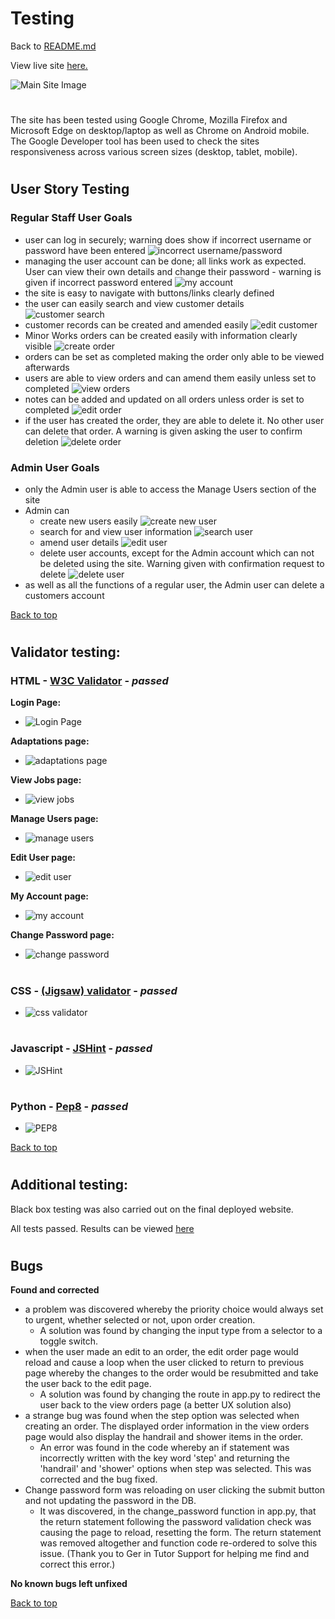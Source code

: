 #  **Testing**

Back to [README.md](README.md)

View live site [here.](https://bit.ly/3IvP6Mw)

![Main Site Image](docs/readme_items/enabled_main.png)

# 
The site has been tested using Google Chrome, Mozilla Firefox and Microsoft Edge on desktop/laptop as well as Chrome on Android mobile. The Google Developer tool has been used to check the sites responsiveness across various screen sizes (desktop, tablet, mobile).
# 

## **User Story Testing**

### **Regular Staff User Goals**

  - user can log in securely; warning does show if incorrect username or password have been entered
  ![incorrect username/password](docs/readme_items/testing/incorrect_pword.png)
  - managing the user account can be done; all links work as expected. User can view their own details and change their password - warning is given if incorrect password entered
  ![my account](docs/readme_items/testing/my_account.png)
  - the site is easy to navigate with buttons/links clearly defined
  - the user can easily search and view customer details
  ![customer search](docs/readme_items/testing/search_customer.png)
  - customer records can be created and amended easily
  ![edit customer](docs/readme_items/testing/edit_customer.png)
  - Minor Works orders can be created easily with information clearly visible
  ![create order](docs/readme_items/testing/create_order.png)
  - orders can be set as completed making the order only able to be viewed afterwards
  - users are able to view orders and can amend them easily unless set to completed
  ![view orders](docs/readme_items/testing/view_orders.png)
  - notes can be added and updated on all orders unless order is set to completed
  ![edit order](docs/readme_items/testing/edit_order.png)
  - if the user has created the order, they are able to delete it. No other user can delete that order. A warning is given asking the user to confirm deletion
  ![delete order](docs/readme_items/testing/delete_order.png)

### **Admin User Goals**

  - only the Admin user is able to access the Manage Users section of the site
  - Admin can 
    - create new users easily
    ![create new user](docs/readme_items/testing/create_user.png)
    - search for and view user information
    ![search user](docs/readme_items/testing/search_user.png)
    - amend user details
    ![edit user](docs/readme_items/testing/edit_user.png)
    - delete user accounts, except for the Admin account which can not be deleted using the site. Warning given with confirmation request to delete
    ![delete user](docs/readme_items/testing/delete_user.png)
  - as well as all the functions of a regular user, the Admin user can delete a customers account

[Back to top](#testing)

#
## **Validator testing:**
### **HTML - [W3C Validator](https://bit.ly/3vkSIx1)** - *passed*

**Login Page:** 
- ![Login Page](docs/readme_items/html_validation/login.png)

**Adaptations page:** 
- ![adaptations page](docs/readme_items/html_validation/adaptations.png)

**View Jobs page:** 
- ![view jobs](docs/readme_items/html_validation/view_jobs.png)
  
**Manage Users page:** 
- ![manage users](docs/readme_items/html_validation/manage_users.png)

**Edit User page:**
- ![edit user](docs/readme_items/html_validation/edit_user.png)

**My Account page:**
- ![my account](docs/readme_items/html_validation/my_account.png)

**Change Password page:**
- ![change password](docs/readme_items/html_validation/change_password.png)

#
### **CSS - [(Jigsaw) validator](https://bit.ly/3F29Zg1)** - *passed*
- ![css validator](docs/readme_items/css_validation/css_validation.png)

#
### **Javascript - [JSHint](https://bit.ly/3jRVMKH)** - *passed*
- ![JSHint](docs/readme_items/jshint/jshint.png)

#
### **Python - [Pep8](https://bit.ly/3qXj7hD)** - *passed*
- ![PEP8](docs/readme_items/pep8/pep8.png)

[Back to top](#testing)

#
## **Additional testing:**
Black box testing was also carried out on the final deployed website.
    
All tests passed. Results can be viewed [here](docs/readme_items/testing/enabled_test_plan.pdf)

#
## **Bugs**

**Found and corrected**

  - a problem was discovered whereby the priority choice would always set to urgent, whether selected or not, upon order creation. 
    - A solution was found by changing the input type from a selector to a toggle switch.
  - when the user made an edit to an order, the edit order page would reload and cause a loop when the user clicked to return to previous page whereby the changes to the order would be resubmitted and take the user back to the edit page.
    - A solution was found by changing the route in app.py to redirect the user back to the view orders page (a better UX solution also)
  - a strange bug was found when the step option was selected when creating an order. The displayed order information in the view orders page would also display the handrail and shower items in the order.
    - An error was found in the code whereby an if statement was incorrectly written with the key word 'step' and returning the 'handrail' and 'shower' options when step was selected. This was corrected and the bug fixed.
  - Change password form was reloading on user clicking the submit button and not updating the password in the DB. 
    - It was discovered, in the change_password function in app.py, that the return statement following the password validation check was causing the page to reload, resetting the form. The return statement was removed altogether and function code re-ordered to solve this issue. (Thank you to Ger in Tutor Support for helping me find and correct this error.)

**No known bugs left unfixed**

[Back to top](#testing)